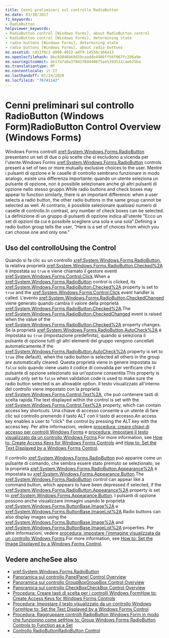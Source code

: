 ```yaml
---
title: Cenni preliminari sul controllo RadioButton
ms.date: 03/30/2017
f1_keywords:
- RadioButton
helpviewer_keywords:
- RadioButton control [Windows Forms], about RadioButton control
- RadioButton control [Windows Forms], determining state
- radio buttons [Windows Forms], determining state
- radio buttons [Windows Forms], about radio buttons
ms.assetid: cd11f0c2-d098-4022-adf9-1455bc166a13
ms.openlocfilehash: bbc93046b69d39caadde4986ff56f067fc206a9e
ms.sourcegitcommit: de17a7a0a37042f0d4406f5ae5393531caeb25ba
ms.translationtype: MT
ms.contentlocale: it-IT
ms.lasthandoff: 01/24/2020
ms.locfileid: "76741142"
---
```

# <a name="radiobutton-control-overview-windows-forms"></a><span data-ttu-id="2417c-102">Cenni preliminari sul controllo RadioButton (Windows Form)</span><span class="sxs-lookup"><span data-stu-id="2417c-102">RadioButton Control Overview (Windows Forms)</span></span>
<span data-ttu-id="2417c-103">Windows Forms controlli <xref:System.Windows.Forms.RadioButton> presentano un set di due o più scelte che si escludono a vicenda per l'utente.</span><span class="sxs-lookup"><span data-stu-id="2417c-103">Windows Forms <xref:System.Windows.Forms.RadioButton> controls present a set of two or more mutually exclusive choices to the user.</span></span> <span data-ttu-id="2417c-104">Mentre i pulsanti di opzione e le caselle di controllo sembrano funzionare in modo analogo, esiste una differenza importante: quando un utente seleziona un pulsante di opzione, non è possibile selezionare anche gli altri pulsanti di opzione nello stesso gruppo.</span><span class="sxs-lookup"><span data-stu-id="2417c-104">While radio buttons and check boxes may appear to function similarly, there is an important difference: when a user selects a radio button, the other radio buttons in the same group cannot be selected as well.</span></span> <span data-ttu-id="2417c-105">Al contrario, è possibile selezionare qualsiasi numero di caselle di controllo.</span><span class="sxs-lookup"><span data-stu-id="2417c-105">In contrast, any number of check boxes can be selected.</span></span> <span data-ttu-id="2417c-106">La definizione di un gruppo di pulsanti di opzione indica all'utente "Ecco un set di opzioni da cui è possibile scegliere una sola e una sola".</span><span class="sxs-lookup"><span data-stu-id="2417c-106">Defining a radio button group tells the user, "Here is a set of choices from which you can choose one and only one."</span></span>  
  
## <a name="using-the-control"></a><span data-ttu-id="2417c-107">Uso del controllo</span><span class="sxs-lookup"><span data-stu-id="2417c-107">Using the Control</span></span>  
 <span data-ttu-id="2417c-108">Quando si fa clic su un controllo <xref:System.Windows.Forms.RadioButton>, la relativa proprietà <xref:System.Windows.Forms.RadioButton.Checked%2A> è impostata su `true` e viene chiamato il gestore eventi <xref:System.Windows.Forms.Control.Click>.</span><span class="sxs-lookup"><span data-stu-id="2417c-108">When a <xref:System.Windows.Forms.RadioButton> control is clicked, its <xref:System.Windows.Forms.RadioButton.Checked%2A> property is set to `true` and the <xref:System.Windows.Forms.Control.Click> event handler is called.</span></span> <span data-ttu-id="2417c-109">L'evento <xref:System.Windows.Forms.RadioButton.CheckedChanged> viene generato quando cambia il valore della proprietà <xref:System.Windows.Forms.RadioButton.Checked%2A>.</span><span class="sxs-lookup"><span data-stu-id="2417c-109">The <xref:System.Windows.Forms.RadioButton.CheckedChanged> event is raised when the value of the <xref:System.Windows.Forms.RadioButton.Checked%2A> property changes.</span></span> <span data-ttu-id="2417c-110">Se la proprietà <xref:System.Windows.Forms.RadioButton.AutoCheck%2A> è impostata su `true` (impostazione predefinita), quando si seleziona il pulsante di opzione tutti gli altri elementi del gruppo vengono cancellati automaticamente.</span><span class="sxs-lookup"><span data-stu-id="2417c-110">If the <xref:System.Windows.Forms.RadioButton.AutoCheck%2A> property is set to `true` (the default), when the radio button is selected all others in the group are automatically cleared.</span></span> <span data-ttu-id="2417c-111">Questa proprietà viene in genere impostata su `false` solo quando viene usato il codice di convalida per verificare che il pulsante di opzione selezionato sia un'opzione consentita.</span><span class="sxs-lookup"><span data-stu-id="2417c-111">This property is usually only set to `false` when validation code is used to make sure the radio button selected is an allowable option.</span></span> <span data-ttu-id="2417c-112">Il testo visualizzato all'interno del controllo viene impostato con la proprietà <xref:System.Windows.Forms.Control.Text%2A>, che può contenere tasti di scelta rapida.</span><span class="sxs-lookup"><span data-stu-id="2417c-112">The text displayed within the control is set with the <xref:System.Windows.Forms.Control.Text%2A> property, which can contain access key shortcuts.</span></span> <span data-ttu-id="2417c-113">Una chiave di accesso consente a un utente di fare clic sul controllo premendo il tasto ALT con il tasto di accesso.</span><span class="sxs-lookup"><span data-stu-id="2417c-113">An access key enables a user to "click" the control by pressing the ALT key with the access key.</span></span> <span data-ttu-id="2417c-114">Per altre informazioni, vedere [procedura: creare chiavi di accesso per controlli Windows Forms](how-to-create-access-keys-for-windows-forms-controls.md) e [procedura: impostare il testo visualizzato da un controllo Windows Forms](how-to-set-the-text-displayed-by-a-windows-forms-control.md).</span><span class="sxs-lookup"><span data-stu-id="2417c-114">For more information, see [How to: Create Access Keys for Windows Forms Controls](how-to-create-access-keys-for-windows-forms-controls.md) and [How to: Set the Text Displayed by a Windows Forms Control](how-to-set-the-text-displayed-by-a-windows-forms-control.md).</span></span>  
  
 <span data-ttu-id="2417c-115">Il controllo <xref:System.Windows.Forms.RadioButton> può apparire come un pulsante di comando, che sembra essere stato premuto se selezionato, se la proprietà <xref:System.Windows.Forms.RadioButton.Appearance%2A> è impostata su <xref:System.Windows.Forms.Appearance.Button>.</span><span class="sxs-lookup"><span data-stu-id="2417c-115">The <xref:System.Windows.Forms.RadioButton> control can appear like a command button, which appears to have been depressed if selected, if the <xref:System.Windows.Forms.RadioButton.Appearance%2A> property is set to <xref:System.Windows.Forms.Appearance.Button>.</span></span> <span data-ttu-id="2417c-116">I pulsanti di opzione possono anche visualizzare immagini usando le proprietà <xref:System.Windows.Forms.ButtonBase.Image%2A> e <xref:System.Windows.Forms.ButtonBase.ImageList%2A>.</span><span class="sxs-lookup"><span data-stu-id="2417c-116">Radio buttons can also display images using the <xref:System.Windows.Forms.ButtonBase.Image%2A> and <xref:System.Windows.Forms.ButtonBase.ImageList%2A> properties.</span></span> <span data-ttu-id="2417c-117">Per altre informazioni, vedere [procedura: impostare l'immagine visualizzata da un controllo Windows Forms](how-to-set-the-image-displayed-by-a-windows-forms-control.md).</span><span class="sxs-lookup"><span data-stu-id="2417c-117">For more information, see [How to: Set the Image Displayed by a Windows Forms Control](how-to-set-the-image-displayed-by-a-windows-forms-control.md).</span></span>  
  
## <a name="see-also"></a><span data-ttu-id="2417c-118">Vedere anche</span><span class="sxs-lookup"><span data-stu-id="2417c-118">See also</span></span>

- <xref:System.Windows.Forms.RadioButton>
- [<span data-ttu-id="2417c-119">Panoramica sul controllo Panel</span><span class="sxs-lookup"><span data-stu-id="2417c-119">Panel Control Overview</span></span>](panel-control-overview-windows-forms.md)
- [<span data-ttu-id="2417c-120">Panoramica sul controllo GroupBox</span><span class="sxs-lookup"><span data-stu-id="2417c-120">GroupBox Control Overview</span></span>](groupbox-control-overview-windows-forms.md)
- [<span data-ttu-id="2417c-121">Panoramica sul controllo CheckBox</span><span class="sxs-lookup"><span data-stu-id="2417c-121">CheckBox Control Overview</span></span>](checkbox-control-overview-windows-forms.md)
- [<span data-ttu-id="2417c-122">Procedura: Creare tasti di scelta per i controlli Windows Form</span><span class="sxs-lookup"><span data-stu-id="2417c-122">How to: Create Access Keys for Windows Forms Controls</span></span>](how-to-create-access-keys-for-windows-forms-controls.md)
- [<span data-ttu-id="2417c-123">Procedura: Impostare il testo visualizzato da un controllo Windows Form</span><span class="sxs-lookup"><span data-stu-id="2417c-123">How to: Set the Text Displayed by a Windows Forms Control</span></span>](how-to-set-the-text-displayed-by-a-windows-forms-control.md)
- [<span data-ttu-id="2417c-124">Procedura: Raggruppare controlli RadioButton Windows Form in modo che funzionino come set</span><span class="sxs-lookup"><span data-stu-id="2417c-124">How to: Group Windows Forms RadioButton Controls to Function as a Set</span></span>](how-to-group-windows-forms-radiobutton-controls-to-function-as-a-set.md)
- [<span data-ttu-id="2417c-125">Controllo RadioButton</span><span class="sxs-lookup"><span data-stu-id="2417c-125">RadioButton Control</span></span>](radiobutton-control-windows-forms.md)
